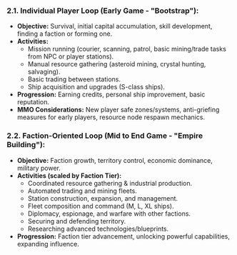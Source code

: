 ### 2.1. **Individual Player Loop (Early Game - "Bootstrap"):**
*   **Objective:** Survival, initial capital accumulation, skill development, finding a faction or forming one.
*   **Activities:**
    *   Mission running (courier, scanning, patrol, basic mining/trade tasks from NPC or player stations).
    *   Manual resource gathering (asteroid mining, crystal hunting, salvaging).
    *   Basic trading between stations.
    *   Ship acquisition and upgrades (S-class ships).
*   **Progression:** Earning credits, personal ship improvement, basic reputation.
*   **MMO Considerations:** New player safe zones/systems, anti-griefing measures for early players, resource node respawn mechanics.
### 2.2. **Faction-Oriented Loop (Mid to End Game - "Empire Building"):**
*   **Objective:** Faction growth, territory control, economic dominance, military power.
*   **Activities (scaled by Faction Tier):**
    *   Coordinated resource gathering & industrial production.
    *   Automated trading and mining fleets.
    *   Station construction, expansion, and management.
    *   Fleet composition and command (M, L, XL ships).
    *   Diplomacy, espionage, and warfare with other factions.
    *   Securing and defending territory.
    *   Researching advanced technologies/blueprints.
*   **Progression:** Faction tier advancement, unlocking powerful capabilities, expanding influence.